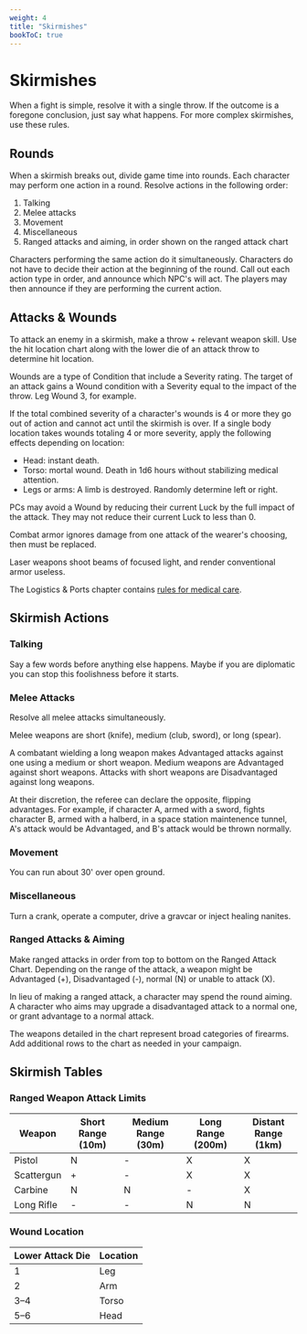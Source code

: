 ```yaml
---
weight: 4
title: "Skirmishes"
bookToC: true
---
```


# Skirmishes
When a fight is simple, resolve it with a single throw. If the outcome is a foregone conclusion, just say what happens. For more complex skirmishes, use these rules.

## Rounds
When a skirmish breaks out, divide game time into rounds. Each character may perform one action in a round. Resolve actions in the following order:

1. Talking
2. Melee attacks
3. Movement
4. Miscellaneous
5. Ranged attacks and aiming, in order shown on the ranged attack chart

Characters performing the same action do it simultaneously. Characters do not have to decide their action at the beginning of the round. Call out each action type in order, and announce which NPC's will act. The players may then announce if they are performing the current action. 

## Attacks & Wounds
To attack an enemy in a skirmish, make a throw + relevant weapon skill. Use the hit location chart along with the lower die of an attack throw to determine hit location.

Wounds are a type of Condition that include a Severity rating. The target of an attack gains a Wound condition with a Severity equal to the impact of the throw. Leg Wound 3, for example.

If the total combined severity of a character's wounds is 4 or more they go out of action and cannot act until the skirmish is over. If a single body location takes wounds totaling 4 or more severity, apply the following effects depending on location:
* Head: instant death.
* Torso: mortal wound. Death in 1d6 hours without stabilizing medical attention.
* Legs or arms: A limb is destroyed. Randomly determine left or right.

PCs may avoid a Wound by reducing their current Luck by the full impact of the attack. They may not reduce their current Luck to less than 0.

Combat armor ignores damage from one attack of the wearer's choosing, then must be replaced.

Laser weapons shoot beams of focused light, and render conventional armor useless.

The Logistics & Ports chapter contains [rules for medical care](/chapters/Rules-for-Play/logistics/#medical-care).

## Skirmish Actions
### Talking
Say a few words before anything else happens. Maybe if you are diplomatic you can stop this foolishness before it starts.

### Melee Attacks
Resolve all melee attacks simultaneously.

Melee weapons are short (knife), medium (club, sword), or long (spear).

A combatant wielding a long weapon makes Advantaged attacks against one using a medium or short weapon. Medium weapons are Advantaged against short weapons. Attacks with short weapons are Disadvantaged against long weapons.

At their discretion, the referee can declare the opposite, flipping advantages. For example, if character A, armed with a sword, fights character B, armed with a halberd, in a space station maintenence tunnel, A's attack would be Advantaged, and B's attack would be thrown normally.

### Movement
You can run about 30' over open ground.

### Miscellaneous
Turn a crank, operate a computer, drive a gravcar or inject healing nanites.

### Ranged Attacks & Aiming
Make ranged attacks in order from top to bottom on the Ranged Attack Chart. Depending on the range of the attack, a weapon might be Advantaged (+), Disadvantaged (-), normal (N) or unable to attack (X).

In lieu of making a ranged attack, a character may spend the round aiming. A character who aims may upgrade a disadvantaged attack to a normal one, or grant advantage to a normal attack.

The weapons detailed in the chart represent broad categories of firearms. Add additional rows to the chart as needed in your campaign.

## Skirmish Tables
### Ranged Weapon Attack Limits
| Weapon     | Short Range (10m) | Medium Range (30m) | Long Range (200m) | Distant Range (1km) |
|------------|--------------------|---------------------|--------------------|----------------------|
| Pistol     | N                  | -                   | X                  | X                    |
| Scattergun | +                  | -                   | X                  | X                    |
| Carbine    | N                  | N                   | -                  | X                    |
| Long Rifle | -                  | -                   | N                  | N                    |

### Wound Location
| Lower Attack Die | Location |
|------------------|----------|
| 1                | Leg      |
| 2                | Arm      |
| 3–4              | Torso    |
| 5–6              | Head     |